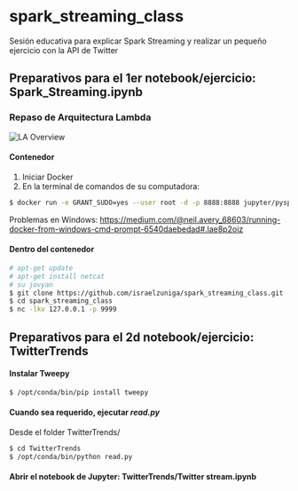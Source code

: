 # spark_streaming_class
Sesión educativa para explicar Spark Streaming y realizar un pequeño ejercicio con la API de Twitter



## Preparativos para el 1er notebook/ejercicio: Spark_Streaming.ipynb
### Repaso de Arquitectura Lambda

![LA Overview](http://lambda-architecture.net/img/la-overview_small.png)

####  Contenedor
1. Iniciar Docker
2. En la terminal de comandos de su computadora:

```bash
$ docker run -e GRANT_SUDO=yes --user root -d -p 8888:8888 jupyter/pyspark-notebook start-notebook.sh
```
Problemas en Windows: https://medium.com/@neil.avery_68603/running-docker-from-windows-cmd-prompt-6540daebedad#.lae8p2oiz


#### Dentro del contenedor

```bash
# apt-get update
# apt-get install netcat
# su jovyan
$ git clone https://github.com/israelzuniga/spark_streaming_class.git
$ cd spark_streaming_class
$ nc -lkv 127.0.0.1 -p 9999
```


## Preparativos para el 2d notebook/ejercicio: TwitterTrends

#### Instalar Tweepy

```bash
$ /opt/conda/bin/pip install tweepy
```

#### Cuando sea requerido, ejecutar *read.py*

Desde el folder TwitterTrends/
```bash
$ cd TwitterTrends
$ /opt/conda/bin/python read.py
```

#### Abrir el notebook de Jupyter: TwitterTrends/Twitter stream.ipynb
